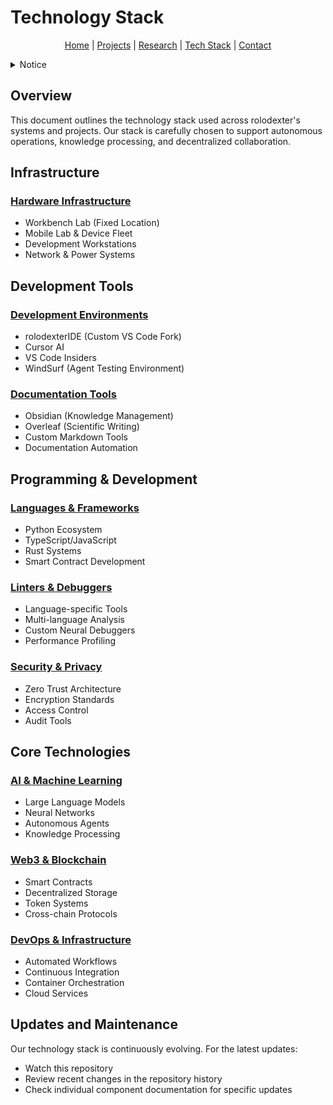 # Technology Stack

<p align="center">
  <a href="../README.md">Home</a> | <a href="../projects/projects.md">Projects</a> | <a href="../research/research.md">Research</a> | <a href="../techstack/techstack.md">Tech Stack</a> | <a href="../contact.md">Contact</a>
</p>

<details>
<summary>Notice</summary>

This repository is protected by copyright and subject to usage restrictions. See the [Copyright Notice](../COPYRIGHT.md) for details.
</details>

## Overview

This document outlines the technology stack used across rolodexter's systems and projects. Our stack is carefully chosen to support autonomous operations, knowledge processing, and decentralized collaboration.

## Infrastructure

### [Hardware Infrastructure](./infrastructure/hardware.md)
- Workbench Lab (Fixed Location)
- Mobile Lab & Device Fleet
- Development Workstations
- Network & Power Systems

## Development Tools

### [Development Environments](./development/ides.md)
- rolodexterIDE (Custom VS Code Fork)
- Cursor AI
- VS Code Insiders
- WindSurf (Agent Testing Environment)

### [Documentation Tools](./documentation/README.md)
- Obsidian (Knowledge Management)
- Overleaf (Scientific Writing)
- Custom Markdown Tools
- Documentation Automation

## Programming & Development

### [Languages & Frameworks](./programming/README.md)
- Python Ecosystem
- TypeScript/JavaScript
- Rust Systems
- Smart Contract Development

### [Linters & Debuggers](./programming/linters-debuggers/README.md)
- Language-specific Tools
- Multi-language Analysis
- Custom Neural Debuggers
- Performance Profiling

### [Security & Privacy](./security/README.md)
- Zero Trust Architecture
- Encryption Standards
- Access Control
- Audit Tools

## Core Technologies

### [AI & Machine Learning](./ai/README.md)
- Large Language Models
- Neural Networks
- Autonomous Agents
- Knowledge Processing

### [Web3 & Blockchain](./web3/README.md)
- Smart Contracts
- Decentralized Storage
- Token Systems
- Cross-chain Protocols

### [DevOps & Infrastructure](./devops/README.md)
- Automated Workflows
- Continuous Integration
- Container Orchestration
- Cloud Services

## Updates and Maintenance

Our technology stack is continuously evolving. For the latest updates:
- Watch this repository
- Review recent changes in the repository history
- Check individual component documentation for specific updates 